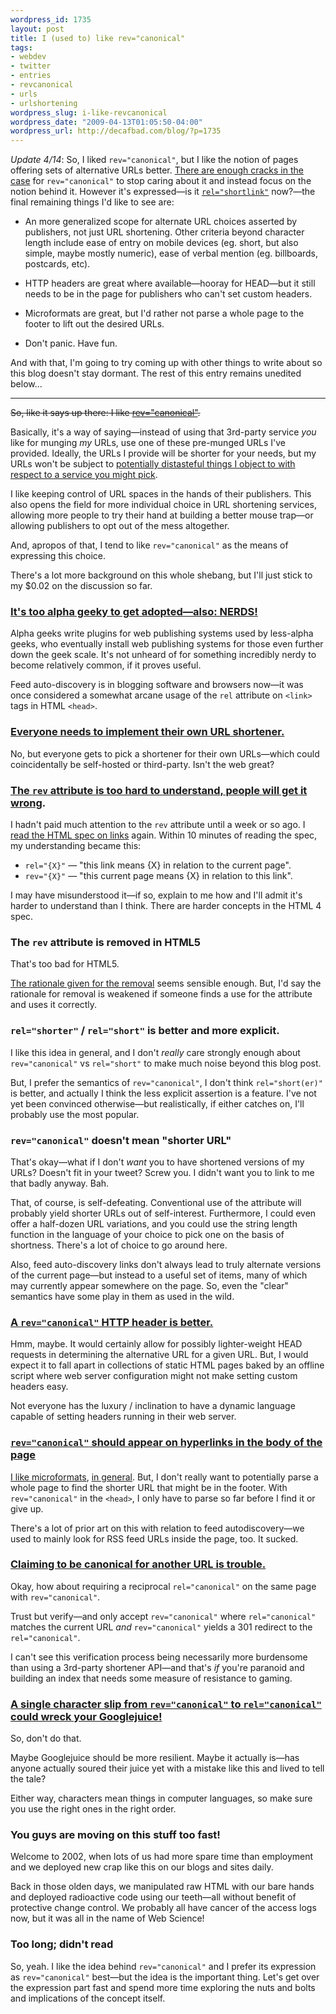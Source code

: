 ```yaml
--- 
wordpress_id: 1735
layout: post
title: I (used to) like rev="canonical"
tags: 
- webdev
- twitter
- entries
- revcanonical
- urls
- urlshortening
wordpress_slug: i-like-revcanonical
wordpress_date: "2009-04-13T01:05:50-04:00"
wordpress_url: http://decafbad.com/blog/?p=1735
---
```

*Update 4/14*: So, I liked `rev="canonical"`, but I like the notion of pages offering sets of alternative URLs better.  [There are enough cracks in the case](http://www.mnot.net/blog/2009/04/14/rev_canonical_bad) for `rev="canonical"` to stop caring about it and instead focus on the notion behind it.  However it's expressed—is it [`rel="shortlink"`](http://groups.google.com/group/shortlink) now?—the final remaining things I'd like to see are:

* An more generalized scope for alternate URL choices asserted by publishers, not just URL shortening.  Other criteria beyond character length include ease of entry on mobile devices (eg. short, but also simple, maybe mostly numeric), ease of verbal mention (eg. billboards, postcards, etc).

* HTTP headers are great where available—hooray for HEAD—but it still needs to be in the page for publishers who can't set custom headers.

* Microformats are great, but I'd rather not parse a whole page to the footer to lift out the desired URLs.

* Don't panic. Have fun.

And with that, I'm going to try coming up with other things to write about so this blog doesn't stay dormant.  The rest of this entry remains unedited below...

<!--more-->
<hr />

<strike>So, like it says up there: I like [rev="canonical"](http://revcanonical.appspot.com/).</strike>

Basically, it's a way of saying—instead of using that 3rd-party service *you* like for munging *my* URLs, use one of these pre-munged URLs I've provided.  Ideally, the URLs I provide will be shorter for your needs, but my URLs won't be subject to [potentially distasteful things I object to with respect to a service you might pick](http://joshua.schachter.org/2009/04/on-url-shorteners.html).

I like keeping control of URL spaces in the hands of their publishers.  This also opens the field for more individual choice in URL shortening services, allowing more people to try their hand at building a better mouse trap—or allowing publishers to opt out of the mess altogether.  

And, apropos of that, I tend to like `rev="canonical"` as the means of expressing this choice.

There's a lot more background on this whole shebang, but I'll just stick to my $0.02 on the discussion so far.

### [It's too alpha geeky to get adopted—also: NERDS!](http://www.25hoursaday.com/weblog/2009/04/11/revcanonicalDiggBarOutrageCausesBadIdeasToComeOutOfTheWoodWork.aspx)

Alpha geeks write plugins for web publishing systems used by less-alpha geeks, who eventually install web publishing systems for those even further down the geek scale.  It's not unheard of for something incredibly nerdy to become relatively common, if it proves useful.

Feed auto-discovery is in blogging software and browsers now—it was once considered a somewhat arcane usage of the `rel` attribute on `<link>` tags in HTML `<head>`.

### [Everyone needs to implement their own URL shortener.](http://www.25hoursaday.com/weblog/2009/04/11/revcanonicalDiggBarOutrageCausesBadIdeasToComeOutOfTheWoodWork.aspx)

No, but everyone gets to pick a shortener for their own URLs—which could coincidentally be self-hosted or third-party.  Isn't the web great?

### [The `rev` attribute is too hard to understand, people will get it wrong](http://benramsey.com/archives/a-revcanonical-rebuttal/).

I hadn't paid much attention to the `rev` attribute until a week or so ago.  I [read the HTML spec on links](http://www.w3.org/TR/html401/struct/links.html#adef-rev) again.  Within 10 minutes of reading the spec, my understanding became this:

* `rel="{X}"` — "this link means {X} in relation to the current page".
* `rev="{X}"` — "this current page means {X} in relation to this link".

I may have misunderstood it—if so, explain to me how and I'll admit it's harder to understand than I think.  There are harder concepts in the HTML 4 spec.

### The `rev` attribute is removed in HTML5

That's too bad for HTML5.  

[The rationale given for the removal](http://lists.whatwg.org/pipermail/whatwg-whatwg.org/2006-July/006888.html) seems sensible enough.  But, I'd say the rationale for removal is weakened if someone finds a use for the attribute and uses it correctly.

### `rel="shorter"` / `rel="short"` is better and more explicit.

I like this idea in general, and I don't *really* care strongly enough about `rev="canonical"` vs `rel="short"` to make much noise beyond this blog post.  

But, I prefer the semantics of `rev="canonical"`, I don't think `rel="short(er)"` is better, and actually I think the less explicit assertion is a feature.  I've not yet been convinced otherwise—but realistically, if either catches on, I'll probably use the most popular.

### `rev="canonical"` doesn't mean "shorter URL"

That's okay—what if I don't *want* you to have shortened versions of my URLs?  Doesn't fit in your tweet?  Screw you.  I didn't want you to link to me that badly anyway.  Bah.  

That, of course, is self-defeating.  Conventional use of the attribute will probably yield shorter URLs out of self-interest.  Furthermore, I could even offer a half-dozen URL variations, and you could use the string length function in the language of your choice to pick one on the basis of shortness.  There's a lot of choice to go around here.

Also, feed auto-discovery links don't always lead to truly alternate versions of the current page—but instead to a useful set of items, many of which may currently appear somewhere on the page.  So, even the "clear" semantics have some play in them as used in the wild.

### [A `rev="canonical"` HTTP header is better.](http://shiflett.org/blog/2009/apr/a-rev-canonical-http-header)

Hmm, maybe.  It would certainly allow for possibly lighter-weight HEAD requests in determining the alternative URL for a given URL.  But, I would expect it to fall apart in collections of static HTML pages baked by an offline script where web server configuration might not make setting custom headers easy.

Not everyone has the luxury / inclination to have a dynamic language capable of setting headers running in their web server.

### [`rev="canonical"` should appear on hyperlinks in the body of the page](http://adactio.com/journal/1568/)

[I like microformats](http://decafbad.com/blog/2005/05/08/whats-old-scraping-is-new-again-microformats), [in general](http://decafbad.com/blog/2005/05/17/magic-microformat-forms).  But, I don't really want to potentially parse a whole page to find the shorter URL that might be in the footer.  With `rev="canonical"` in the `<head>`, I only have to parse so far before I find it or give up.

There's a lot of prior art on this with relation to feed autodiscovery—we used to mainly look for RSS feed URLs inside the page, too.  It sucked.

### [Claiming to be canonical for another URL is trouble.](http://benramsey.com/archives/a-revcanonical-rebuttal/#comment-288465)

Okay, how about requiring a reciprocal `rel="canonical"` on the same page with `rev="canonical"`.

Trust but verify—and only accept `rev="canonical"` where `rel="canonical"` matches the current URL *and* `rev="canonical"` yields a 301 redirect to the `rel="canonical"`.

I can't see this verification process being necessarily more burdensome than using a 3rd-party shortener API—and that's *if* you're paranoid and building an index that needs some measure of resistance to gaming.

### [A single character slip from `rev="canonical"` to `rel="canonical"` could wreck your Googlejuice!](http://samj.net/2009/04/revcanonical-considered-harmful.html?showComment=1239617160000#c7231589643969293690)

So, don't do that.  

Maybe Googlejuice should be more resilient.  Maybe it actually is—has anyone actually soured their juice yet with a mistake like this and lived to tell the tale?  

Either way, characters mean things in computer languages, so make sure you use the right ones in the right order.

### You guys are moving on this stuff too fast!

Welcome to 2002, when lots of us had more spare time than employment and we deployed new crap like this on our blogs and sites daily.  

Back in those olden days, we manipulated raw HTML with our bare hands and deployed radioactive code using our teeth—all without benefit of protective change control.  We probably all have cancer of the access logs now, but it was all in the name of Web Science!

### Too long; didn't read

So, yeah.  I like the idea behind `rev="canonical"` and I prefer its expression as `rev="canonical"` best—but the idea is the important thing.  Let's get over the expression part fast and spend more time exploring the nuts and bolts and implications of the concept itself.
